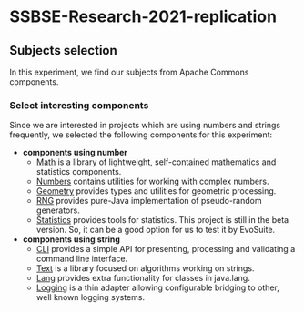 # SSBSE-Research-2021-replication

## Subjects selection
In this experiment, we find our subjects from Apache Commons components.

### Select interesting components
Since we are interested in projects which are using numbers and strings frequently, we selected the following components for this experiment:

* __components using number__
    * [Math](https://github.com/apache/commons-math) is a library of lightweight, self-contained mathematics and statistics components.
    * [Numbers](https://github.com/apache/commons-numbers) contains utilities for working with complex numbers.
    * [Geometry](https://github.com/apache/commons-geometry) provides types and utilities for geometric processing.
    * [RNG](https://github.com/apache/commons-rng) provides pure-Java implementation of pseudo-random generators.
    * [Statistics](https://github.com/apache/commons-statistics) provides tools for statistics. This project is still in the beta version. So, it can be a good option for us to test it by EvoSuite.
* __components using string__
    * [CLI](https://github.com/apache/commons-cli) provides a simple API for presenting, processing and validating a command line interface.
    * [Text](https://github.com/apache/commons-text) is a library focused on algorithms working on strings.
    * [Lang](https://github.com/apache/commons-lang) provides extra functionality for classes in java.lang.
    * [Logging](https://github.com/apache/commons-logging) is a thin adapter allowing configurable bridging to other, well known logging systems.